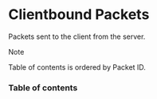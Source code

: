 ﻿# Clientbound Packets

Packets sent to the client from the server.

> [!NOTE]
> Table of contents is ordered by Packet ID.
### Table of contents
